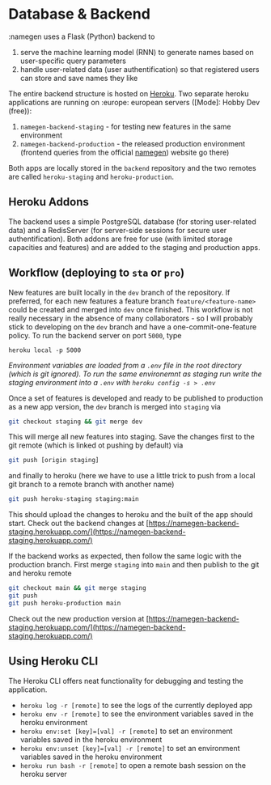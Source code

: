 # Database & Backend

:namegen uses a Flask (Python) backend to 

1. serve the machine learning model (RNN) to generate names based on user-specific query parameters 
2. handle user-related data (user authentification) so that registered users can store and save names they like

The entire backend structure is hosted on [Heroku](https://www.heroku.com/). Two separate heroku applications are running on
:europe: european servers ([Mode]: Hobby Dev (free)):

1. `namegen-backend-staging` - for testing new features in the same environment
2. `namegen-backend-production` - the released production environment (frontend queries from the official [namegen](https://wwww.namegen.de)) website go there)

Both apps are locally stored in the `backend` repository and the two remotes are called `heroku-staging` and `heroku-production`.

## Heroku Addons

The backend uses a simple PostgreSQL database (for storing user-related data) and a RedisServer (for server-side sessions for secure user authentification).
Both addons are free for use (with limited storage capacities and features) and are added to the staging and production apps.

## Workflow (deploying to `sta` or `pro`)

New features are built locally in the `dev` branch of the repository. 
If preferred, for each new features a feature branch `feature/<feature-name>` could be created and merged into `dev` once finished.
This workflow is not really necessary in the absence of many collaborators - so I will probably stick to developing on the `dev` branch and have a one-commit-one-feature policy.
To run the backend server on port `5000`, type 

```
heroku local -p 5000
```

*Environment variables are loaded from a `.env` file in the root directory (which is git ignored). To run the same environemnt as staging run write the staging environment into a `.env` with `heroku config -s > .env`*


Once a set of features is developed and ready to be published to production as a new app version, the `dev` branch is merged into `staging` via

```bash
git checkout staging && git merge dev
```

This will merge all new features into staging. Save the changes first to the git remote (which is linked ot pushing by default) via 

```bash
git push [origin staging]
```

and finally to heroku (here we have to use a little trick to push from a local git branch to a remote branch with another name)

```bash
git push heroku-staging staging:main
```

This should upload the changes to heroku and the built of the app should start. Check out the backend changes at [https://namegen-backend-staging.herokuapp.com/](https://namegen-backend-staging.herokuapp.com/)

If the backend works as expected, then follow the same logic with the production branch. First merge `staging` into `main` and then publish to the git and heroku remote

```bash
git checkout main && git merge staging
git push
git push heroku-production main
```

Check out the new production version at [https://namegen-backend-staging.herokuapp.com/](https://namegen-backend-staging.herokuapp.com/)

## Using Heroku CLI

The Heroku CLI offers neat functionality for debugging and testing the application.

- `heroku log -r [remote]` to see the logs of the currently deployed app
- `heroku env -r [remote]` to see the environment variables saved in the heroku environment
- `heroku env:set [key]=[val] -r [remote]` to set an environment variables saved in the heroku environment
- `heroku env:unset [key]=[val] -r [remote]` to set an environment variables saved in the heroku environment
- `heroku run bash -r [remote]` to open a remote bash session on the heroku server

